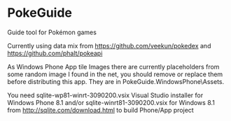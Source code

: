# PokeGuide
Guide tool for Pokémon games

Currently using data mix from https://github.com/veekun/pokedex and https://github.com/phalt/pokeapi

As Windows Phone App tile Images there are currently placeholders from some random image I found in the net, you should remove or replace them before distributing this app. They are in PokeGuide.WindowsPhone\Assets.

You need sqlite-wp81-winrt-3090200.vsix Visual Studio installer for Windows Phone 8.1 and/or sqlite-winrt81-3090200.vsix for Windows 8.1 from  http://sqlite.com/download.html to build Phone/App project
